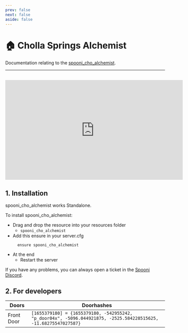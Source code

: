 ```yaml
---
prev: false
next: false
aside: false
---
```


# 🏠 Cholla Springs Alchemist
Documentation relating to the [spooni_cho_alchemist](https://spooni-mapping.tebex.io/package/).

___
<br>
<iframe width="560" height="315" src="https://www.youtube.com/embed/3FeU6OLDCvw?si=Vxxwyo-PxQB8Zy8p" frameborder="0" allow="accelerometer; autoplay; clipboard-write; encrypted-media; gyroscope; picture-in-picture; web-share" referrerpolicy="strict-origin-when-cross-origin" allowfullscreen></iframe>

## 1. Installation
spooni_cho_alchemist works Standalone.  

To install spooni_cho_alchemist:
- Drag and drop the resource into your resources folder
  - `spooni_cho_alchemist`
- Add this ensure in your server.cfg
  ```
    ensure spooni_cho_alchemist
  ```
- At the end
  - Restart the server

If you have any problems, you can always open a ticket in the [Spooni Discord](https://discord.gg/spooni).

## 2. For developers
| Doors                     | Doorhashes
|---------------------------|----------------------------------------------------------------------------------|
| Front Door                | `[1655379180] = {1655379180, -542955242, "p_door04x", -5096.044921875, -2525.584228515625, -11.68275547027587}`
